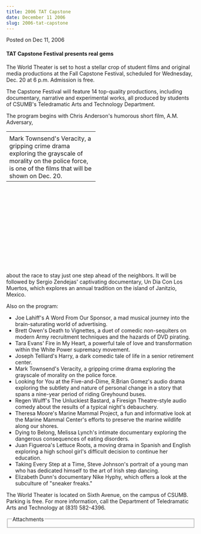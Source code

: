 ```yaml
---
title: 2006 TAT Capstone
date: December 11 2006
slug: 2006-tat-capstone
---
```


  
<span class="date">Posted on Dec 11, 2006 </span>
<h4>TAT Capstone Festival presents real gems</h4>
<p>
  The World Theater is set to host a stellar crop of student films and original
  media productions at the Fall Capstone Festival, scheduled for Wednesday, Dec.
  20 at 6 p.m. Admission is free.
</p>
<p>
  The Capstone Festival will feature 14 top-quality productions, including
  documentary, narrative and experimental works, all produced by students of
  CSUMB&apos;s Teledramatic Arts and Technology Department.
</p>
<p>
  The program begins with Chris Anderson&apos;s humorous short film, A.M.
  Adversary,
</p>
<table style="width:238px; height:360px">
  <tr class="odd">
    <td />
  </tr>
  <tr class="even">
    <td>
      Mark Townsend&apos;s Veracity, a gripping crime drama exploring the
      grayscale of morality on the police force, is one of the films that will
      be shown on Dec. 20.
    </td>
  </tr>
</table>
about the race to stay just one step ahead of the neighbors. It will be followed
by Sergio Zendejas&apos; captivating documentary, Un Dia Con Los Muertos, which
explores an annual tradition on the island of Janitzio, Mexico.
<p>Also on the program:</p>
<ul>
  <li>
    Joe Lahiff&apos;s A Word From Our Sponsor, a mad musical journey into the
    brain-saturating world of advertising.
  </li>
  <li>
    Brett Owen&apos;s Death to Vignettes, a duet of comedic non-sequiters on
    modern Army recruitment techniques and the hazards of DVD pirating.
  </li>
  <li>
    Tara Evans&apos; Fire in My Heart, a powerful tale of love and
    transformation within the White Power supremacy movement.
  </li>
  <li>
    Joseph Telliard&apos;s Harry, a dark comedic tale of life in a senior
    retirement center.
  </li>
  <li>
    Mark Townsend&apos;s Veracity, a gripping crime drama exploring the
    grayscale of morality on the police force.
  </li>
  <li>
    Looking for You at the Five-and-Dime, R.Brian Gomez&apos;s audio drama
    exploring the subtlety and nature of personal change in a story that spans a
    nine-year period of riding Greyhound buses.
  </li>
  <li>
    Regen Wulff&apos;s The Unluckiest Bastard, a Firesign Theatre-style audio
    comedy about the results of a typical night&apos;s debauchery.
  </li>
  <li>
    Theresa Moore&apos;s Marine Mammal Project, a fun and informative look at
    the Marine Mammal Center&apos;s efforts to preserve the marine wildlife
    along our shores.
  </li>
  <li>
    Dying to Belong, Melissa Lynch&apos;s intimate documentary exploring the
    dangerous consequences of eating disorders.
  </li>
  <li>
    Juan Figueroa&apos;s Lettuce Roots, a moving drama in Spanish and English
    exploring a high school girl&apos;s difficult decision to continue her
    education.
  </li>
  <li>
    Taking Every Step at a Time, Steve Johnson&apos;s portrait of a young man
    who has dedicated himself to the art of Irish step dancing.
  </li>
  <li>
    Elizabeth Dunn&apos;s documentary Nike Hyphy, which offers a look at the
    subculture of &quot;sneaker freaks.&quot;
  </li>
</ul>
<p>
  The World Theater is located on Sixth Avenue, on the campus of CSUMB. Parking
  is free. For more information, call the Department of Teledramatic Arts and
  Technology at (831) 582-4396.<br />
</p>
<fieldset class="fieldgroup group-attachments">
  <legend>Attachments</legend>
  <div class="field field-type-emvideo field-field-attach-video">
    <div class="field-items">
      <div class="field-item odd">
        <div class="emvideo emvideo-video emvideo-" />
      </div>
    </div>
  </div>
</fieldset>
 
